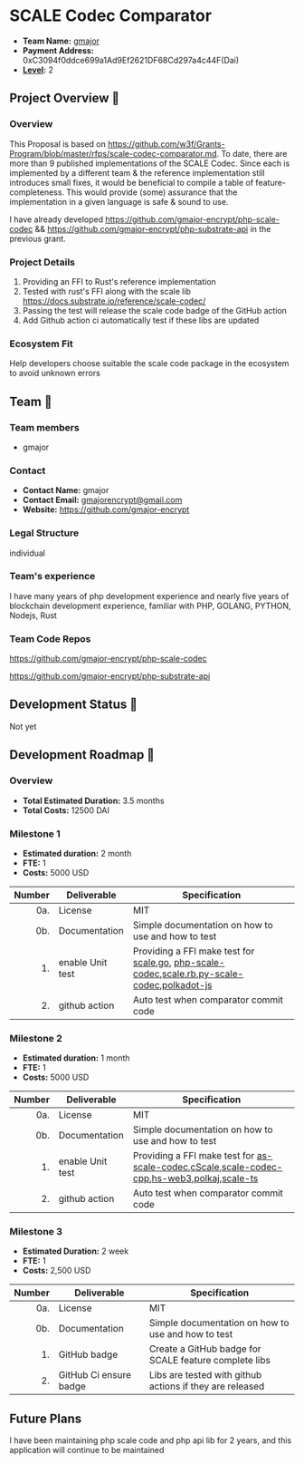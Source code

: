 # SCALE Codec Comparator

* **Team Name:** [gmajor](https://github.com/gmajor-encrypt)
* **Payment Address:** 0xC3094f0ddce699a1Ad9Ef2621DF68Cd297a4c44F(Dai)
* **[Level](https://github.com/w3f/Grants-Program/tree/master#level_slider-levels):** 2

## Project Overview :page_facing_up:

### Overview

This Proposal is based on <https://github.com/w3f/Grants-Program/blob/master/rfps/scale-codec-comparator.md>.
To date, there are more than 9 published implementations of the SCALE Codec. Since each is implemented by a different team & the
reference implementation still introduces small fixes, it would be beneficial to compile a table of
feature-completeness. This would provide (some) assurance that the implementation in a given language is safe & sound to
use.

I have already developed <https://github.com/gmajor-encrypt/php-scale-codec>
&& <https://github.com/gmajor-encrypt/php-substrate-api> in the previous grant.

### Project Details

1. Providing an FFI to Rust's reference implementation
2. Tested with rust's FFI along with the scale lib <https://docs.substrate.io/reference/scale-codec/>
3. Passing the test will release the scale code badge of the GitHub action
4. Add Github action ci automatically test if these libs are updated

### Ecosystem Fit

Help developers choose suitable the scale code package in the ecosystem to avoid unknown errors

## Team :busts_in_silhouette:

### Team members

* gmajor

### Contact

* **Contact Name:** gmajor
* **Contact Email:** gmajorencrypt@gmail.com
* **Website:** <https://github.com/gmajor-encrypt>

### Legal Structure

individual

### Team's experience

I have many years of php development experience and nearly five years of blockchain development experience, familiar
with PHP, GOLANG, PYTHON, Nodejs, Rust

### Team Code Repos

<https://github.com/gmajor-encrypt/php-scale-codec>

<https://github.com/gmajor-encrypt/php-substrate-api>

## Development Status :open_book:

Not yet

## Development Roadmap :nut_and_bolt:

### Overview

* **Total Estimated Duration:** 3.5 months
* **Total Costs:** 12500 DAI

### Milestone 1

* **Estimated duration:** 2 month
* **FTE:**  1
* **Costs:** 5000 USD

| Number | Deliverable      | Specification                                                                                                               |
|-------:|------------------|-----------------------------------------------------------------------------------------------------------------------------|
|    0a. | License          | MIT                                                                                                                         |
|    0b. | Documentation    | Simple documentation on how to use and how to test                                                                          |
|     1. | enable Unit test | Providing a FFI make test for [scale.go](https://github.com/itering/scale.go), [php-scale-codec](https://github.com/gmajor-encrypt/php-scale-codec),[scale.rb](https://github.com/itering/scale.rb),[py-scale-codec](https://github.com/polkascan/py-scale-codec),[polkadot-js](https://github.com/polkadot-js/api)|  
|     2. | github action    | Auto test when comparator commit code                                                                                       |  

### Milestone 2

* **Estimated duration:** 1 month
* **FTE:**  1
* **Costs:** 5000 USD

| Number | Deliverable      | Specification                                                                                                               |
|-------:|------------------|-----------------------------------------------------------------------------------------------------------------------------|
|    0a. | License          | MIT                                                                                                                         |
|    0b. | Documentation    | Simple documentation on how to use and how to test                                                                          |
|     1. | enable Unit test | Providing a FFI make test for [as-scale-codec](https://github.com/LimeChain/as-scale-codec),[cScale](https://github.com/MatthewDarnell/cScale),[scale-codec-cpp](https://github.com/soramitsu/scale-codec-cpp),[hs-web3](https://github.com/airalab/hs-web3/),[polkaj](https://github.com/emeraldpay/polkaj),[scale-ts](https://github.com/unstoppablejs/unstoppablejs/tree/main/packages/scale-ts#scale-ts)|  
|     2. | github action    | Auto test when comparator commit code

### Milestone 3

* **Estimated Duration:** 2 week
* **FTE:**  1
* **Costs:** 2,500 USD

| Number | Deliverable            | Specification                                            |
|-------:|------------------------|----------------------------------------------------------|
|    0a. | License                | MIT                                                      |
|    0b. | Documentation          | Simple documentation on how to use and how to test       |
|     1. | GitHub badge           | Create a GitHub badge for SCALE feature complete libs    |
|     2. | GitHub Ci ensure badge | Libs are tested with github actions if they are released |

## Future Plans

I have been maintaining php scale code and php api lib for 2 years, and this application will continue to be maintained
